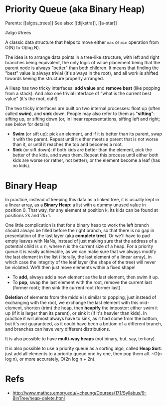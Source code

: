 # Priority Queue (aka Binary Heap)

Parents: [[algos_trees]]
See also: [[dijkstra]], [[a-star]]

#algo #trees


A classic data structure that helps to move either `max` or `min` operation from O(N) to O(log N).

The idea is to arrange data points in a tree-like structure, with left and right branches being equivalent, the only logic of value placement being that the parent node is always "better" than both children. It means that finding the "best" value is always trivial (it's always in the root), and all work is shifted towards keeing the structure properly arranged.

A Heap has two tricky interfaces: **add value** and **remove best** (like popping from a stack). And also one trivial interface of "what is the current best value" (it's the root, duh!)

The two tricky interfaces are built on two internal processes: float up (often called **swim**), and **sink** down. People may also refer to them as "**sifting**": sifting up, or sifting down (or, in linear representations, sifting left and right; see below for details)

* **Swim** (or sift up): pick an element, and if it is better than its parent, swap it with the parent. Repeat until it either meets a parent that is not worse than it, or until it reaches the top and becomes a root.
* **Sink** (or sift down): if both kids are better than the element, pick the better of the kids, and swap them. Repeat this process until either both kids are worse (or rather, not better), or the element become a leaf (has no  kids).

# Binary Heap

In practice, instead of keeping this data as a linked tree, it is usually kept in a linear array, as a **Binary Heap**: a list with a dummy unused value in position 0. That way, for any element at position k, its kids can be found at positions 2k and 2k+1.

One little complication is that for a binary heap to work the left branch should always be filled before the right branch, so that there is no gap in presentation of the last layer (aka **complete tree**). Or we'll have to pad empty leaves with NaNs, instead of just making sure that the address of a potential child is ≤ n, where n is the current size of a heap. For a priority queue it is easily achievable, as we can make sure that we always modify the last element in the list (literally, the last element of a linear array), in which case the integrity of the leaf layer (the shape of the tree) will never be violated. We'll then just move elements within a fixed shape!

* To **add**, always add a new element as the last element, then swim it up.
* To **pop**, swap the last element with the root, remove the current last (former root); then sink the current root (former last).

**Deletion** of elements from the middle is similar to popping, just instead of exchanging with the root, we exchange the last element with this mid-element, shorten (trim) the heap, then **heapify** the impostor: either swim it up (if it is larger than its parent), or sink it (if it's heavier than kids). In practice it will almost always have to sink, as it had come from the bottom, but it's not guaranteed, as it could have been a bottom of a different branch, and branches can have very different distributions.

It is also possible to have **multi-way heaps** (not binary, but, say, tertiary).

It is also possible to use a priority queue as a sorting algo, called **Heap Sort**: just add all elements to a priority queue one by one, then pop them all. ~O(n log n), or more accurately, O(2n log n + 2n).

# Refs

* http://www.mathcs.emory.edu/~cheung/Courses/171/Syllabus/9-BinTree/heap-delete.html